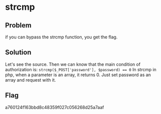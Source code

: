 # strcmp

## Problem
  if you can bypass the strcmp function, you get the flag.

## Solution
  Let's see the source. Then we can know that the main condition of authorization is:
  ```strcmp($_POST['password'], $password) == 0```
  In strcmp in php, when a parameter is an array, it returns 0.
  Just set password as an array and request with it.

## Flag
  a760124f163bbd8c48359f027c056268d25a7aaf

